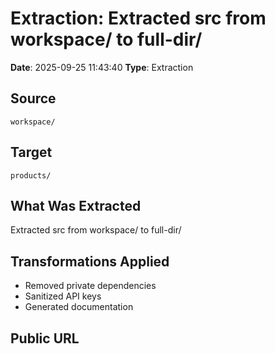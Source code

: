 # Extraction: Extracted src from workspace/ to full-dir/

**Date**: 2025-09-25 11:43:40
**Type**: Extraction

## Source
`workspace/`

## Target
`products/`

## What Was Extracted
Extracted src from workspace/ to full-dir/

## Transformations Applied
- Removed private dependencies
- Sanitized API keys
- Generated documentation

## Public URL

